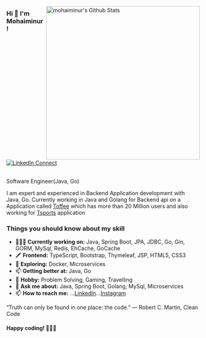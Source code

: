 
[<img align="right" width="400" src="https://github-readme-stats.vercel.app/api?username=mohaiminur&&show_icons=true&theme=tokyonight&count_private=true" alt="mohaiminur's Github Stats"/>](https://github.com/mohaiminur)

### Hi 👋 I'm Mohaiminur!

[![LinkedIn Connect](https://img.shields.io/badge/%20-Connect-black?color=222244&labelColor=000000&logo=linkedin&logoColor=f5f7fe)](https://www.linkedin.com/in/mohaiminur/)


<br> Software Engineer(Java, Go)  <br />

I am expert and experienced in Backend Application development with Java, Go. Currently working in  Java and Golang for Backend  api on a Application called [Toffee](https://play.google.com/store/apps/details?id=com.banglalink.toffee&hl=en&gl=US) which has more than 20 Million users and also working for [Tsports](https://www.tsports.com) application

### Things you should know about my skill

- 👨🏽‍💻 <b>Currently working on:</b> Java, Spring Boot, JPA, JDBC, Go, Gin, GORM, MySql, Redis, EhCache, GoCache
- 🖍 <b>Frontend:</b> TypeScript, Bootstrap, Thymeleaf, JSP, HTML5, CSS3
- 🤔 <b>Exploring:</b> Docker, Microservices
- 📫 <b>Getting better at:</b> Java, Go
- 🌱 <b>Hobby:</b> Problem Solving, Gaming, Travelling
- 💬 <b>Ask me about:</b> Java, Spring Boot, Golang, MySql, Microservices
- 📫 <b>How to reach me:</b> ...[LinkedIn](https://www.linkedin.com/in/mohaiminur/)...[Instagram](https://www.instagram.com/notsifat_/)

 “Truth can only be found in one place: the code.”
 ― Robert C. Martin, Clean Code
 #### Happy coding! 👨🏽‍💻
 
